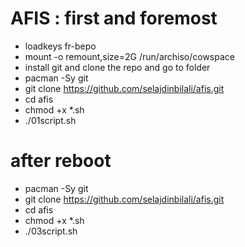 # AFIS : first and foremost
- loadkeys fr-bepo
- mount -o remount,size=2G /run/archiso/cowspace
- install git and clone the repo and go to folder
- pacman -Sy git
- git clone https://github.com/selajdinbilali/afis.git
- cd afis
- chmod +x *.sh
- ./01script.sh

# after reboot
- pacman -Sy git
- git clone https://github.com/selajdinbilali/afis.git
- cd afis
- chmod +x *.sh
- ./03script.sh
